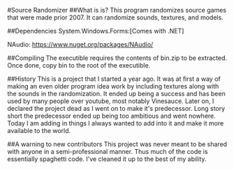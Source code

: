#Source Randomizer
##What is is?
This program randomizes source games that were made prior 2007.
It can randomize sounds, textures, and models.

##Dependencies
System.Windows.Forms:[Comes with .NET]

NAudio: https://www.nuget.org/packages/NAudio/

##Compiling
The executible requires the contents of bin.zip to be extracted. Once done, copy bin to the root of the executible.

##History
This is a project that I started a year ago.
It was at first a way of making an even older program idea work by including textures along with the sounds in the randomization.
It ended up being a success and has been used by many people over youtube, most notably Vinesauce.
Later on, I declared the project dead as I went on to make it's predecessor. Long story short the predecessor ended up being too ambitious and went nowhere.
Today I am adding in things I always wanted to add into it and make it more available to the world.

##A warning to new contributors
This project was never meant to be shared with anyone in a semi-professional manner.
Thus much of the code is essentially spaghetti code. I've cleaned it up to the best of my ability.
